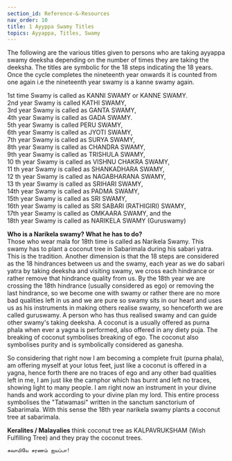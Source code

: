 ```yaml
---
section_id: Reference-&-Resources
nav_order: 10
title: 1 Ayyppa Swamy Titles
topics: Ayyappa, Titles, Swamy
---
```


The following are the various titles given to persons who are taking ayyappa swamy deeksha depending on the number of times they are taking the deeksha. The titles are symbolic for the 18 steps indicating the 18 years. Once the cycle completes the nineteenth year onwards it is counted from one again i.e the nineteenth year swamy is a kanne swamy again.

1st time Swamy is called as KANNI SWAMY or KANNE SWAMY.\
2nd year Swamy is called KATHI SWAMY,\
3rd year Swamy is called as GANTA SWAMY,\
4th year Swamy is called as GADA SWAMY.\
5th year Swamy is called PERU SWAMY,\
6th year Swamy is called as JYOTI SWAMY,\
7th year Swamy is called as SURYA SWAMY,\
8th year Swamy is called as CHANDRA SWAMY,\
9th year Swamy is called as TRISHULA SWAMY,\
10 th year Swamy is called as VISHNU CHAKRA SWAMY,\
11 th year Swamy is called as SHANKADHARA SWAMY,\
12 th year Swamy is called as NAGABHARANA SWAMY,\
13 th year Swamy is called as SRIHARI SWAMY,\
14th year Swamy is called as PADMA SWAMY,\
15th year Swamy is called as SRI SWAMY,\
16th year Swamy is called as SRI SABARI (RATHIGIRI) SWAMY,\
17th year Swamy is called as OMKAARA SWAMY, and the\
18th year Swamy is called as NARIKELA SWAMY (Guruswamy)


**Who is a Narikela swamy? What he has to do?**\
Those who wear mala for 18th time is called as Narikela Swamy. This swamy has to plant a coconut tree in Sabarimala during his sabari yatra. This is the tradition. Another dimension is that the 18 steps are considered as the 18 hindrances between us and the swamy, each year as we do sabari yatra by taking deeksha and visiting swamy, we cross each hindrance or rather remove that hindrance quality from us. By the 18th year we are crossing the 18th hindrance (usually considered as ego) or removing the last hindrance, so we become one with swamy or rather there are no more bad qualities left in us and we are pure so swamy sits in our heart and uses us as his instruments in making others realise swamy, so henceforth we are called guruswamy. A person who has thus realised swamy and can guide other swamy's taking deeksha. A coconut is a usually offered as purna phala when ever a yagna is performed, also offered in any diety puja. The breaking of coconut symbolises breaking of ego. The coconut also symbolises purity and is symbolically considered as ganesha.

So considering that right now I am becoming a complete fruit (purna phala), am offering myself at your lotus feet, just like a coconut is offered in a yagna, hence forth there are no traces of ego and any other bad qualities left in me, I am just like the camphor which has burnt and left no traces, showing light to many people. I am right now an instrument in your divine hands and work according to your divine plan my lord. This entire process symbolises the "Tatwamasi" written in the sanctum sanctorium of Sabarimala. With this sense the 18th year narikela swamy plants a coconut tree at sabarimala.

**Keralites / Malayalies** think  coconut tree as KALPAVRUKSHAM (Wish Fulfilling Tree)  and  they pray the coconut trees.


`சுவாமியே சரணம் ஐயப்பா!`

